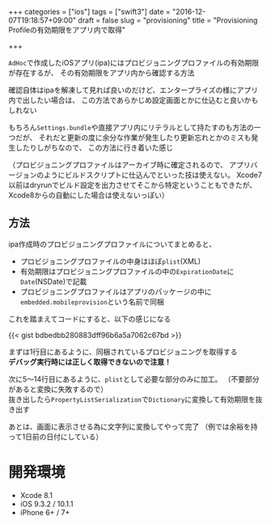 +++
categories = ["ios"]
tags = ["swift3"]
date = "2016-12-07T19:18:57+09:00"
draft = false
slug = "provisioning"
title = "Provisioning Profileの有効期限をアプリ内で取得"

+++

`AdHoc`で作成したiOSアプリ(ipa)にはプロビジョニングプロファイルの有効期限が存在するが、
その有効期限をアプリ内から確認する方法

<!--more-->

確認自体はipaを解凍して見れば良いのだけど、エンタープライズの様にアプリ内で出したい場合は、
この方法であらかじめ設定画面とかに仕込むと良いかもしれない

もちろん`Settings.bundle`や直接アプリ内にリテラルとして持たすのも方法の一つだが、
それだと更新の度に余分な作業が発生したり更新忘れとかのミスも発生したりしがちなので、
この方法に行き着いた感じ

（プロビジョニングプロファイルはアーカイブ時に確定されるので、
アプリバージョンのようにビルドスクリプトに仕込んでといった技は使えない。
Xcode7以前はdryrunでビルド設定を出力させてそこから特定ということもできたが、
Xcode8からの自動にした場合は使えないっぽい）

## 方法
ipa作成時のプロビジョニングプロファイルについてまとめると、

- プロビジョニングプロファイルの中身はほぼ`plist`(XML)
- 有効期限はプロビジョニングプロファイルの中の`ExpirationDate`に`Date`(NSDate)で記載
- プロビジョニングプロファイルはアプリのパッケージの中に
`embedded.mobileprovision`という名前で同梱

これを踏まえてコードにすると、以下の感じになる

{{< gist bdbedbb280883dff96b6a5a7062c67bd >}}

まずは1行目にあるように、同梱されているプロビジョニングを取得する  
**デバッグ実行時には正しく取得できないので注意！**

次に5〜14行目にあるように、`plist`として必要な部分のみに加工。
（不要部分があると変換に失敗するので）  
抜き出したら`PropertyListSerialization`で`Dictionary`に変換して有効期限を抜き出す

あとは、画面に表示させる為に文字列に変換してやって完了
（例では余裕を持って1日前の日付にしている）

# 開発環境
- Xcode 8.1
- iOS 9.3.2 / 10.1.1
- iPhone 6+ / 7+
